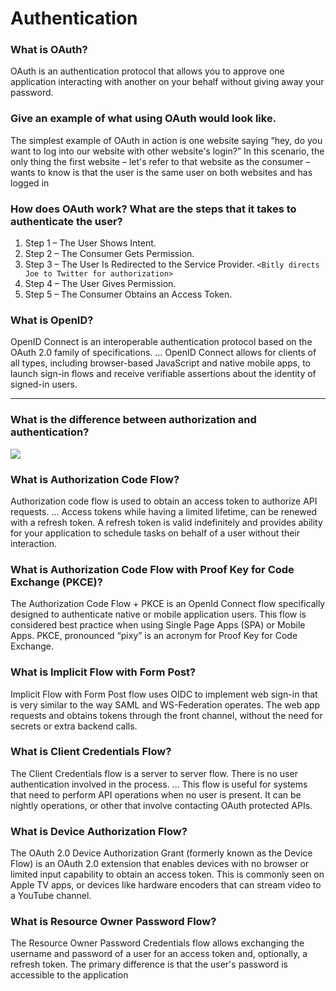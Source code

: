 # Authentication

### What is OAuth?

OAuth is an authentication protocol that allows you to approve one application interacting with another on your behalf without giving away your password.

### Give an example of what using OAuth would look like.
The simplest example of OAuth in action is one website saying “hey, do you want to log into our website with other website's login?” In this scenario, the only thing the first website – let's refer to that website as the consumer – wants to know is that the user is the same user on both websites and has logged in 

### How does OAuth work? What are the steps that it takes to authenticate the user?
1. Step 1 – The User Shows Intent.
1. Step 2 – The Consumer Gets Permission.
1. Step 3 – The User Is Redirected to the Service Provider.
`<Bitly directs Joe to Twitter for authorization>`
1. Step 4 – The User Gives Permission.
1. Step 5 – The Consumer Obtains an Access Token.

### What is OpenID?

OpenID Connect is an interoperable authentication protocol based on the OAuth 2.0 family of specifications. ... OpenID Connect allows for clients of all types, including browser-based JavaScript and native mobile apps, to launch sign-in flows and receive verifiable assertions about the identity of signed-in users.

----------------------------------------------------

### What is the difference between authorization and authentication?
![](https://lh3.googleusercontent.com/proxy/njF7fbis9pIAFyMtLWbXGI5rm2WBiUYaxIWrReyJ4ECm24GBPlEw9ESF5hnc_b6S-5zFoaPDvOThi_uh5SOjKYPBnDf6J4l9SlbLyj2R175dfOFvmKgB20KTZj8ScmBdUqNpdA_o7lS6fLIQFU6h3H0w0cDK5r6i5rVJslzIABBUiKTHoB6XFVTA8A)


### What is Authorization Code Flow?

Authorization code flow is used to obtain an access token to authorize API requests. ... Access tokens while having a limited lifetime, can be renewed with a refresh token. A refresh token is valid indefinitely and provides ability for your application to schedule tasks on behalf of a user without their interaction.

### What is Authorization Code Flow with Proof Key for Code Exchange (PKCE)?
The Authorization Code Flow + PKCE is an OpenId Connect flow specifically designed to authenticate native or mobile application users. This flow is considered best practice when using Single Page Apps (SPA) or Mobile Apps. PKCE, pronounced “pixy” is an acronym for Proof Key for Code Exchange.

### What is Implicit Flow with Form Post?
Implicit Flow with Form Post flow uses OIDC to implement web sign-in that is very similar to the way SAML and WS-Federation operates. The web app requests and obtains tokens through the front channel, without the need for secrets or extra backend calls.

### What is Client Credentials Flow?
The Client Credentials flow is a server to server flow. There is no user authentication involved in the process. ... This flow is useful for systems that need to perform API operations when no user is present. It can be nightly operations, or other that involve contacting OAuth protected APIs.

### What is Device Authorization Flow?
The OAuth 2.0 Device Authorization Grant (formerly known as the Device Flow) is an OAuth 2.0 extension that enables devices with no browser or limited input capability to obtain an access token. This is commonly seen on Apple TV apps, or devices like hardware encoders that can stream video to a YouTube channel.

### What is Resource Owner Password Flow?
The Resource Owner Password Credentials flow allows exchanging the username and password of a user for an access token and, optionally, a refresh token. The primary difference is that the user's password is accessible to the application
